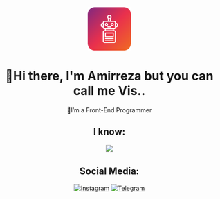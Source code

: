 <div align="center">
  <img src="./robot.png" alt="Logo" width="100px" />
  <h1>👋Hi there, I'm Amirreza but you can call me Vis..</h1>
  <samll>👀I’m a Front-End Programmer</samll>
  <h2>I know:</h2>
  <img src="https://skillicons.dev/icons?i=html,css,bootstrap,tailwind,js,git,cs,python&theme=light&perline=4" />
  <br/>
  <h2>Social Media:</h2>
  <a href="https://instagram.com/amirzaco" rel="nofollow"><img src="https://camo.githubusercontent.com/94b50d6a71e67a79d85b051d8af86ad7cc541a7304e6db4825430830e9a43383/68747470733a2f2f696d672e736869656c64732e696f2f62616467652f496e7374616772616d2d2532334534343035462e7376673f7374796c653d666f722d7468652d6261646765266c6f676f3d496e7374616772616d266c6f676f436f6c6f723d7768697465" alt="Instagram" data-canonical-src="https://img.shields.io/badge/Instagram-%23E4405F.svg?style=for-the-badge&amp;logo=Instagram&amp;logoColor=white" style="max-width: 100%;"></a>
  <a href="https://t.me/viscode" rel="nofollow"><img src="https://camo.githubusercontent.com/8f41682a178e57a174d0c6042e9cdb842c6329b24c34b2bf4206c25e933073a9/68747470733a2f2f696d672e736869656c64732e696f2f62616467652f54656c656772616d2d3243413545303f7374796c653d666f722d7468652d6261646765266c6f676f3d74656c656772616d266c6f676f436f6c6f723d7768697465" alt="Telegram" data-canonical-src="https://img.shields.io/badge/Telegram-2CA5E0?style=for-the-  badge&amp;logo=telegram&amp;logoColor=white" style="max-width: 100%;"></a>
</div>
